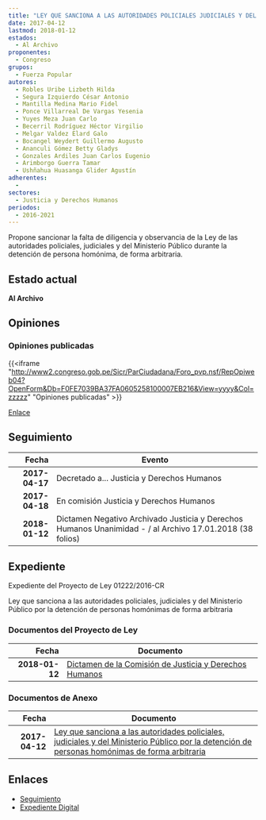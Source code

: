 ```yaml
---
title: "LEY QUE SANCIONA A LAS AUTORIDADES POLICIALES JUDICIALES Y DEL MINISTERIO PÚBLICO POR LA DETENCIÓN DE PERSONAS HOMÓNIMAS DE FORMA ARBITRARIA"
date: 2017-04-12
lastmod: 2018-01-12
estados: 
  - Al Archivo
proponentes: 
  - Congreso
grupos: 
  - Fuerza Popular
autores: 
  - Robles Uribe Lizbeth Hilda
  - Segura Izquierdo César Antonio
  - Mantilla Medina Mario Fidel
  - Ponce Villarreal De Vargas Yesenia
  - Yuyes Meza Juan Carlo
  - Becerril Rodríguez Héctor Virgilio
  - Melgar Valdez Elard Galo
  - Bocangel Weydert Guillermo Augusto
  - Ananculi Gómez Betty Gladys
  - Gonzales Ardiles Juan Carlos Eugenio
  - Arimborgo Guerra Tamar
  - Ushñahua Huasanga Glider Agustín
adherentes: 
  - 
sectores: 
  - Justicia y Derechos Humanos
periodos: 
  - 2016-2021
---
```


Propone sancionar la falta de diligencia y observancia de la Ley de las autoridades policiales, judiciales y del Ministerio Público durante la detención de persona homónima, de forma arbitraria.


## Estado actual

**Al Archivo**

## Opiniones

### Opiniones publicadas

{{<iframe "http://www2.congreso.gob.pe/Sicr/ParCiudadana/Foro_pvp.nsf/RepOpiweb04?OpenForm&Db=F0FE7039BA37FA0605258100007EB216&View=yyyy&Col=zzzzz" "Opiniones publicadas" >}}

[Enlace](http://www2.congreso.gob.pe/Sicr/ParCiudadana/Foro_pvp.nsf/RepOpiweb04?OpenForm&Db=F0FE7039BA37FA0605258100007EB216&View=yyyy&Col=zzzzz)

## Seguimiento

| Fecha | Evento |
|------:|--------|
| **2017-04-17** | Decretado a... Justicia y Derechos Humanos|
| **2017-04-18** | En comisión Justicia y Derechos Humanos|
| **2018-01-12** | Dictamen Negativo Archivado Justicia y Derechos Humanos Unanimidad - / al Archivo 17.01.2018 (38 folios)|


## Expediente

Expediente del Proyecto de Ley 01222/2016-CR

Ley que sanciona a las autoridades policiales, judiciales y del Ministerio Público por la detención de personas homónimas de forma arbitraria


### Documentos del Proyecto de Ley

| Fecha | Documento |
|------:|--------|
| **2018-01-12** | [Dictamen de la Comisión de Justicia y Derechos Humanos](http://www.leyes.congreso.gob.pe/Documentos/2016_2021/Dictamenes/Proyectos_de_Ley/01222DC15MAY20180112.pdf) |

### Documentos de Anexo

| Fecha | Documento |
|------:|--------|
| **2017-04-12** | [Ley que sanciona a las autoridades policiales, judiciales y del Ministerio Público por la detención de personas homónimas de forma arbitraria](http://www.leyes.congreso.gob.pe/Documentos/2016_2021/Proyectos_de_Ley_y_de_Resoluciones_Legislativas/PL0121920170412.pdf) |

## Enlaces 

- [Seguimiento](http://www2.congreso.gob.pe/Sicr/TraDocEstProc/CLProLey2016.nsf/f7fff46988ca05b1052578e100829cc7/0c6fca6a1d80c6e70525810000833dc1?OpenDocument)
- [Expediente Digital](http://www2.congreso.gob.pehttp://www2.congreso.gob.pe/Sicr/TraDocEstProc/CLProLey2016.nsf/f7fff46988ca05b1052578e100829cc7/0c6fca6a1d80c6e70525810000833dc1?OpenDocument&Click=05257FB7005EB655.eb71d0cf91d8294e05256cdf006b5706/$Body/0.1C6C)
